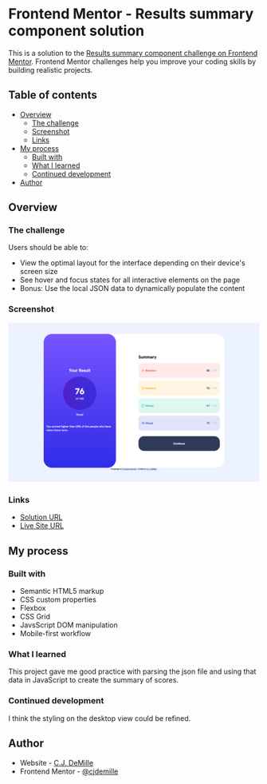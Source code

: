 # Frontend Mentor - Results summary component solution

This is a solution to the [Results summary component challenge on Frontend Mentor](https://www.frontendmentor.io/challenges/results-summary-component-CE_K6s0maV). Frontend Mentor challenges help you improve your coding skills by building realistic projects. 

## Table of contents

- [Overview](#overview)
  - [The challenge](#the-challenge)
  - [Screenshot](#screenshot)
  - [Links](#links)
- [My process](#my-process)
  - [Built with](#built-with)
  - [What I learned](#what-i-learned)
  - [Continued development](#continued-development)
- [Author](#author)

## Overview

### The challenge

Users should be able to:

- View the optimal layout for the interface depending on their device's screen size
- See hover and focus states for all interactive elements on the page
- Bonus: Use the local JSON data to dynamically populate the content

### Screenshot

![](./Screenshot.png)

### Links

- [Solution URL](https://github.com/cjdemille/front-end-mentor-results)
- [Live Site URL](https://cjdemille.github.io/front-end-mentor-results/)

## My process

### Built with

- Semantic HTML5 markup
- CSS custom properties
- Flexbox
- CSS Grid
- JavsScript DOM manipulation 
- Mobile-first workflow

### What I learned

This project gave me good practice with parsing the json file and using that data in JavaScript to create the summary of scores. 

### Continued development

I think the styling on the desktop view could be refined. 


## Author

- Website - [C.J. DeMille](https://cjdemille.io/)
- Frontend Mentor - [@cjdemille](https://www.frontendmentor.io/profile/cjdemille)
